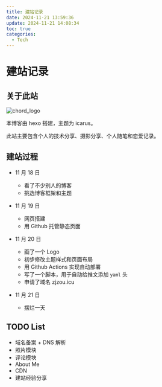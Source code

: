 ```yaml
---
title: 建站记录
date: 2024-11-21 13:59:36
update: 2024-11-21 14:08:34
toc: true
categories:
  - Tech
---
```




# 建站记录

## 关于此站

![chord_logo](https://chord-pic.oss-cn-shanghai.aliyuncs.com/202411211405442.svg)

本博客由 hexo 搭建，主题为 icarus。

此站主要包含个人的技术分享、摄影分享、个人随笔和恋爱记录。

## 建站过程

* 11 月 18 日
  * 看了不少别人的博客
  * 挑选博客框架和主题

* 11 月 19 日
  * 网页搭建
  * 用 Github 托管静态页面
* 11 月 20 日
  * 画了一个 Logo
  * 初步修改主题样式和页面布局
  * 用 Github Actions 实现自动部署
  * 写了一个脚本，用于自动给推文添加 `yaml` 头
  * 申请了域名 zjzou.icu
* 11 月 21 日
  * 摆烂一天

## TODO List

* 域名备案 + DNS 解析
* 照片模块
* 评论模块
* About Me
* CDN
* 建站经验分享